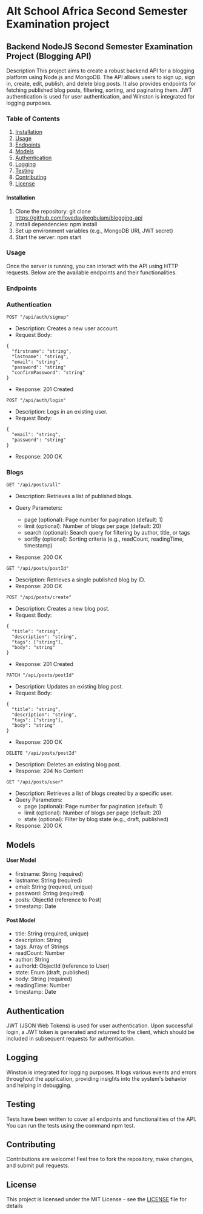 # Alt School Africa Second Semester Examination project

## Backend NodeJS Second Semester Examination Project (Blogging API)
Description
This project aims to create a robust backend API for a blogging platform using Node.js and MongoDB. The API allows users to sign up, sign in, create, edit, publish, and delete blog posts. It also provides endpoints for fetching published blog posts, filtering, sorting, and paginating them. JWT authentication is used for user authentication, and Winston is integrated for logging purposes.

### Table of Contents
1. [Installation](#Installation)
2. [Usage](#Usage)
3. [Endpoints](#Endpoints)
4. [Models](#Models)
5. [Authentication](#Authentication)
6. [Logging](#Logging)
7. [Testing](#Testing)
8. [Contributing](#Contributing)
9. [License](#License)

#### Installation
1. Clone the repository: git clone <https://github.com/lovedayikegbulam/blogging-api>
2. Install dependencies: npm install
3. Set up environment variables (e.g., MongoDB URI, JWT secret)
4. Start the server: npm start


### Usage
Once the server is running, you can interact with the API using HTTP requests. Below are the available endpoints and their functionalities.



### Endpoints
### Authentication

`POST "/api/auth/signup"`

* Description: Creates a new user account.
* Request Body:

```
{
  "firstname": "string",
  "lastname": "string",
  "email": "string",
  "password": "string"
  "confirmPassword": "string"
}
```
* Response: 201 Created

`POST "/api/auth/login"`

* Description: Logs in an existing user.
* Request Body:

```
{
  "email": "string",
  "password": "string"
}
```
* Response: 200 OK

### Blogs

`GET "/api/posts/all"`

* Description: Retrieves a list of published blogs.
* Query Parameters:

    * page (optional): Page number for pagination (default: 1)
    * limit (optional): Number of blogs per page (default: 20)
    * search (optional): Search query for filtering by author, title, or tags
    * sortBy (optional): Sorting criteria (e.g., readCount, readingTime, timestamp)

* Response: 200 OK

`GET "/api/posts/postId"`

* Description: Retrieves a single published blog by ID.
* Response: 200 OK

`POST "/api/posts/create"`
* Description: Creates a new blog post.
* Request Body:

```
{
  "title": "string",
  "description": "string",
  "tags": ["string"],
  "body": "string"
}
```
* Response: 201 Created

`PATCH "/api/posts/postId"`
* Description: Updates an existing blog post.
* Request Body:
```
{
  "title": "string",
  "description": "string",
  "tags": ["string"],
  "body": "string"
}
```
* Response: 200 OK

`DELETE "/api/posts/postId"`
* Description: Deletes an existing blog post.
* Response: 204 No Content


`GET "/api/posts/user"`
* Description: Retrieves a list of blogs created by a specific user.
* Query Parameters:
    * page (optional): Page number for pagination (default: 1)
    * limit (optional): Number of blogs per page (default: 20)
    * state (optional): Filter by blog state (e.g., draft, published)
* Response: 200 OK

## Models

#### User Model
* firstname: String (required)
* lastname: String (required)
* email: String (required, unique)
* password: String (required)
* posts: ObjectId (reference to Post)
* timestamp: Date


#### Post Model
* title: String (required, unique)
* description: String
* tags: Array of Strings
* readCount: Number
* author: String
* authorId: ObjectId (reference to User)
* state: Enum (draft, published)
* body: String (required)
* readingTime: Number
* timestamp: Date

## Authentication
JWT (JSON Web Tokens) is used for user authentication. Upon successful login, a JWT token is generated and returned to the client, which should be included in subsequent requests for authentication.

## Logging
Winston is integrated for logging purposes. It logs various events and errors throughout the application, providing insights into the system's behavior and helping in debugging.

## Testing
Tests have been written to cover all endpoints and functionalities of the API. You can run the tests using the command npm test.

## Contributing
Contributions are welcome! Feel free to fork the repository, make changes, and submit pull requests.


## License
This project is licensed under the MIT License - see the [LICENSE](LICENSE) file for details

